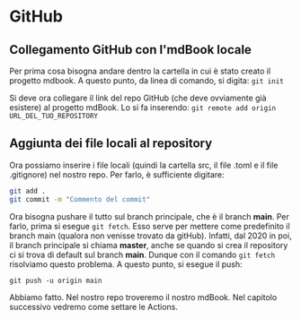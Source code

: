 # GitHub
## Collegamento GitHub con l'mdBook locale
Per prima cosa bisogna andare dentro la cartella in cui è stato creato il progetto mdbook. A questo punto, da linea di comando, si digita:
`git init`

Si deve ora collegare il link del repo GitHub (che deve ovviamente già esistere) al progetto mdBook. Lo si fa inserendo:
`git remote add origin URL_DEL_TUO_REPOSITORY`

## Aggiunta dei file locali al repository
Ora possiamo inserire i file locali (quindi la cartella src, il file .toml e il file .gitignore) nel nostro repo. Per farlo, è sufficiente digitare:
```bash
git add .
git commit -m "Commento del commit"
```

Ora bisogna pushare il tutto sul branch principale, che è il branch **main**. Per farlo, prima si esegue `git fetch`. Esso serve per mettere come predefinito il branch main (qualora non venisse trovato da gitHub).
Infatti, dal 2020 in poi, il branch principale si chiama **master**, anche se quando si crea il repository ci si trova di default sul branch **main**. Dunque con il comando `git fetch` risolviamo questo problema.
A questo punto, si esegue il push:
```
git push -u origin main
```

Abbiamo fatto. Nel nostro repo troveremo il nostro mdBook.
Nel capitolo successivo vedremo come settare le Actions.
